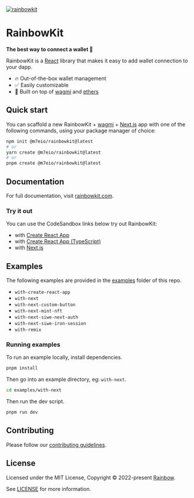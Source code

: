 <a href="https://rainbowkit.com">
  <img alt="rainbowkit" src="https://user-images.githubusercontent.com/372831/168174718-685980e0-391e-4621-94a1-29bf83979fa5.png" />
</a>

# RainbowKit

**The best way to connect a wallet 🌈**

RainbowKit is a [React](https://reactjs.org/) library that makes it easy to add wallet connection to your dapp.

- 🔥 Out-of-the-box wallet management
- ✅ Easily customizable
- 🦄 Built on top of [wagmi](https://github.com/tmm/wagmi) and [ethers](https://docs.ethers.io)

## Quick start

You can scaffold a new RainbowKit + [wagmi](https://wagmi.sh) + [Next.js](https://nextjs.org) app with one of the following commands, using your package manager of choice:

```bash
npm init @m7eio/rainbowkit@latest
# or
yarn create @m7eio/rainbowkit@latest
# or
pnpm create @m7eio/rainbowkit@latest
```

## Documentation

For full documentation, visit [rainbowkit.com](https://rainbowkit.com).

### Try it out

You can use the CodeSandbox links below try out RainbowKit:

- with [Create React App](https://codesandbox.io/s/rainbowkit-create-react-app-1vwx1r)
- with [Create React App (TypeScript)](https://codesandbox.io/s/rainbowkit-create-typescript-app-xuxnqy)
- with [Next.js](https://codesandbox.io/s/rainbowkit-nextjs-gz890p)

## Examples

The following examples are provided in the [examples](./examples/) folder of this repo.

- `with-create-react-app`
- `with-next`
- `with-next-custom-button`
- `with-next-mint-nft`
- `with-next-siwe-next-auth`
- `with-next-siwe-iron-session`
- `with-remix`

### Running examples

To run an example locally, install dependencies.

```bash
pnpm install
```

Then go into an example directory, eg: `with-next`.

```bash
cd examples/with-next
```

Then run the dev script.

```bash
pnpm run dev
```

## Contributing

Please follow our [contributing guidelines](./.github/CONTRIBUTING.md).

## License

Licensed under the MIT License, Copyright © 2022-present [Rainbow](https://rainbow.me).

See [LICENSE](./LICENSE) for more information.
